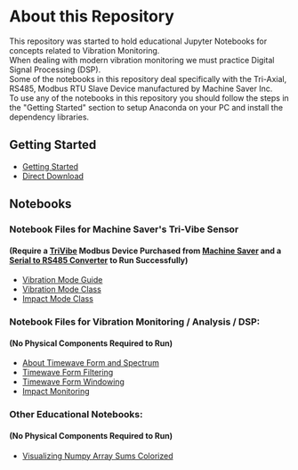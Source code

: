 # About this Repository
This repository was started to hold educational Jupyter Notebooks for concepts related to Vibration Monitoring.  
When dealing with modern vibration monitoring we must practice Digital Signal Processing (DSP).  
Some of the notebooks in this repository deal specifically with the Tri-Axial, RS485, Modbus RTU Slave Device manufactured by Machine Saver Inc.  
To use any of the notebooks in this repository you should follow the steps in the "Getting Started" section to setup Anaconda on your PC and install the dependency libraries.  

## Getting Started  
* [Getting Started](https://docs.google.com/document/d/1rcmZxmFG_VQCJKflxv8HvF_p3KygwyADzOd3SKzEeSw/edit)  
* [Direct Download](https://github.com/drowsylogic/sensor_notebooks/blob/master/Jupyter%20Notebook%20Setup.docx)  

## Notebooks  

### Notebook Files for Machine Saver's Tri-Vibe Sensor 
#### (Require a [TriVibe](https://www.machinesaver.com/product/vtb-trivibe/) Modbus Device Purchased from [Machine Saver](https://www.machinesaver.com/) and a [Serial to RS485 Converter](https://www.amazon.com/JBtek-Converter-Adapter-ch340T-Supported/dp/B00NKAJGZM/ref=sr_1_3?dchild=1&keywords=usb+to+rs485+converter&qid=1587417483&sr=8-3) to Run Successfully)  
* [Vibration Mode Guide](https://github.com/drowsylogic/sensor_notebooks/blob/master/Machine_Saver_Jupyter_ver301.zip)  
* [Vibration Mode Class](https://github.com/drowsylogic/sensor_notebooks/blob/master/TriVibe_Class_Vibration.ipynb)  
* [Impact Mode Class](https://github.com/drowsylogic/sensor_notebooks/blob/master/TriVibe_Class_Impact.ipynb)  

### Notebook Files for Vibration Monitoring / Analysis / DSP:  
#### (No Physical Components Required to Run)  
* [About Timewave Form and Spectrum](https://github.com/drowsylogic/sensor_notebooks/blob/master/About_Vibration_Spectrum_%26_Timewave_Form.ipynb)  
* [Timewave Form Filtering](https://github.com/drowsylogic/sensor_notebooks/blob/master/Digital_Signal_Filtering.ipynb)  
* [Timewave Form Windowing](https://github.com/drowsylogic/sensor_notebooks/blob/master/Digital_Signal_Windowing.ipynb)  
* [Impact Monitoring](https://github.com/drowsylogic/sensor_notebooks/blob/master/Impact_Window_Simulation.ipynb)  

### Other Educational Notebooks:  
#### (No Physical Components Required to Run)  
* [Visualizing Numpy Array Sums Colorized](https://github.com/drowsylogic/sensor_notebooks/blob/master/Colored_Numpy_Array_Sums.ipynb)  
